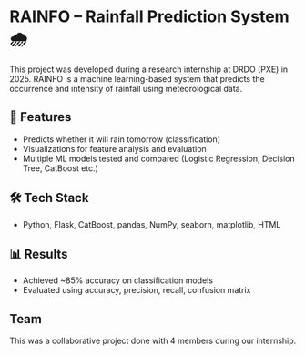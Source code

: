 # RAINFO – Rainfall Prediction System 🌧️

This project was developed during a research internship at DRDO (PXE) in 2025. RAINFO is a machine learning-based system that predicts the occurrence and intensity of rainfall using meteorological data.

## 📌 Features
- Predicts whether it will rain tomorrow (classification)
- Visualizations for feature analysis and evaluation
- Multiple ML models tested and compared (Logistic Regression, Decision Tree, CatBoost etc.)

## 🛠️ Tech Stack
- Python, Flask, CatBoost, pandas, NumPy, seaborn, matplotlib, HTML

## 📊 Results
- Achieved ~85% accuracy on classification models
- Evaluated using accuracy, precision, recall, confusion matrix

##  Team
This was a collaborative project done with 4 members during our internship.

